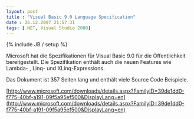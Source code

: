 ```yaml
---
layout: post
title : "Visual Basic 9.0 Language Specification"
date : 26.12.2007 21:57:31
tags: [.NET, Visual Studio 2008]
---
```

{% include JB / setup %}

Microsoft hat die Spezifikationen für Visual Basic 9.0 für die Öffentlichkeit bereitgestellt. Die Spezifikation enthält auch die neuen Features wie Lambda- , Linq- und XLinq-Expressions.

Das Dokument ist 357 Seiten lang und enthält viele Source Code Beispiele.

[http://www.microsoft.com/downloads/details.aspx?FamilyID=39de1dd0-f775-40bf-a191-09f5a95ef500&DisplayLang=en](http://www.microsoft.com/downloads/details.aspx?FamilyID=39de1dd0-f775-40bf-a191-09f5a95ef500&DisplayLang=en)
